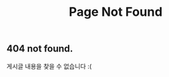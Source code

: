 ﻿---
title: "Page Not Found"
excerpt: "Page not found. Your pixels are in another canvas."
sitemap: false
permalink: /404.html
---


## **404 not found.**
게시글 내용을 찾을 수 없습니다 :(

 